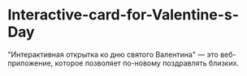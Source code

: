 # Interactive-card-for-Valentine-s-Day
"Интерактивная открытка ко дню святого Валентина" — это веб-приложение, которое позволяет по-новому поздравлять близких.

